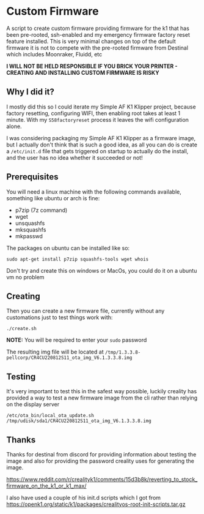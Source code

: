 # Custom Firmware

A script to create custom firmware providing firmware for the k1 that has been pre-rooted, ssh-enabled and 
my emergency firmware factory reset feature installed.  This is very minimal changes on top of the default
firmware it is not to compete with the pre-rooted firmware from Destinal which includes Moonraker, Fluidd, etc

**I WILL NOT BE HELD RESPONSIBLE IF YOU BRICK YOUR PRINTER - CREATING AND INSTALLING CUSTOM FIRMWARE IS RISKY**

## Why I did it?

I mostly did this so I could iterate my Simple AF K1 Klipper project, because factory resetting, configuring WIFI,
 then enabling root takes at least 1 minute.   With my `S58factoryreset` process it leaves the wifi configuration
 alone.

 I was considering packaging my Simple AF K1 Klipper as a firmware image, but I actually don't think that is such
 a good idea, as all you can do is create a `/etc/init.d` file that gets triggered on startup to actually
 do the install, and the user has no idea whether it succeeded or not!

## Prerequisites

You will need a linux machine with the following commands available, something like ubuntu or arch is fine:

- p7zip (7z command)
- wget
- unsquashfs
- mksquashfs
- mkpasswd

The packages on ubuntu can be installed like so:

```
sudo apt-get install p7zip squashfs-tools wget whois
```

Don't try and create this on windows or MacOs, you could do it on a ubuntu vm no problem

## Creating

Then you can create a new firmware file, currently without any customations just to test things work with:

```
./create.sh
```

**NOTE:** You will be required to enter your `sudo` password

The resulting img file will be located at `/tmp/1.3.3.8-pellcorp/CR4CU220812S11_ota_img_V6.1.3.3.8.img`

## Testing

It's very important to test this in the safest way possible, luckily creality has provided a way to test
a new firmware image from the cli rather than relying on the display server

```
/etc/ota_bin/local_ota_update.sh /tmp/udisk/sda1/CR4CU220812S11_ota_img_V6.1.3.3.8.img
```

## Thanks

Thanks for destinal from discord for providing information about testing the image and also for providing 
the password creality uses for generating the image.

https://www.reddit.com/r/crealityk1/comments/15d3b8k/reverting_to_stock_firmware_on_the_k1_or_k1_max/  


I also have used a couple of his init.d scripts which I got from 
https://openk1.org/static/k1/packages/crealityos-root-init-scripts.tar.gz
